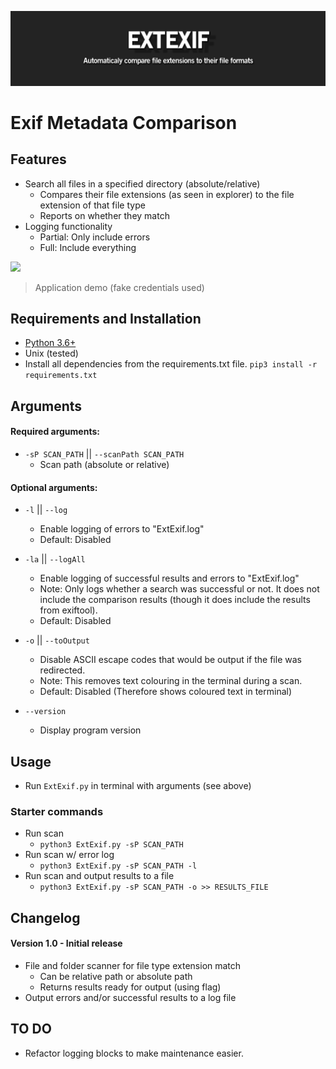 ![](readme_files/banner.png)

# Exif Metadata Comparison

## Features
 - Search all files in a specified directory (absolute/relative) 
    - Compares their file extensions (as seen in explorer) to the file extension of that file type
    - Reports on whether they match
 - Logging functionality
    - Partial: Only include errors
    - Full: Include everything

![](readme_files/demo.gif)
> Application demo (fake credentials used)

## Requirements and Installation
 - [Python 3.6+](https://www.python.org/)
 - Unix (tested)
 - Install all dependencies from the requirements.txt file. `pip3 install -r requirements.txt`

## Arguments
#### Required arguments:
  - `-sP SCAN_PATH` || `--scanPath SCAN_PATH`
    - Scan path (absolute or relative)

#### Optional arguments:
  - `-l` || `--log`
    - Enable logging of errors to "ExtExif.log"
    - Default: Disabled


  - `-la` || `--logAll`
    - Enable logging of successful results and errors to "ExtExif.log"
    - Note: Only logs whether a search was successful or not. It does not include the comparison results (though it does include the results from exiftool).
    - Default: Disabled
  
  
  - `-o` || `--toOutput`
    - Disable ASCII escape codes that would be output if the file was redirected.
    - Note: This removes text colouring in the terminal during a scan.
    - Default: Disabled (Therefore shows coloured text in terminal)

  - `--version`
    - Display program version

## Usage
 - Run `ExtExif.py` in terminal with arguments (see above)

### Starter commands
 - Run scan
    - `python3 ExtExif.py -sP SCAN_PATH`
 - Run scan w/ error log
    - `python3 ExtExif.py -sP SCAN_PATH -l`
 - Run scan and output results to a file
    - `python3 ExtExif.py -sP SCAN_PATH -o >> RESULTS_FILE`

## Changelog
#### Version 1.0 - Initial release
 - File and folder scanner for file type extension match
    - Can be relative path or absolute path
    - Returns results ready for output (using flag)
 - Output errors and/or successful results to a log file
 
## TO DO
 - Refactor logging blocks to make maintenance easier. 